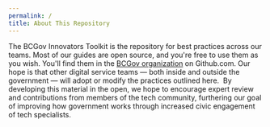 ```yaml
---
permalink: /
title: About This Repository
---
```

The BCGov Innovators Toolkit is the repository for best practices across our teams. Most of our guides are open source, and you're free to use them as you wish. You'll find them in the [BCGov organization](https://github.com/bcgov) on Github.com. Our hope is that other digital service teams — both inside and outside the government — will adopt or modify the practices outlined here.
​
By developing this material in the open, we hope to encourage expert review and contributions from members of the tech community, furthering our goal of improving how government works through increased civic engagement of tech specialists.

